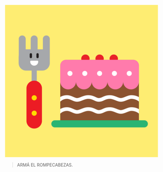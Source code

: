 <div class="mu-kindergarten-context-image-slides">
  <img src="https://raw.githubusercontent.com/MumukiProject/mumuki-guia-puzzle-rompecabezas-kinder/master/assets/torta2-01_1600270563556.png" alt="Resultado final del rompecabezas: una torta con un tenedor" class="active">
</div>

> ARMÁ EL ROMPECABEZAS.